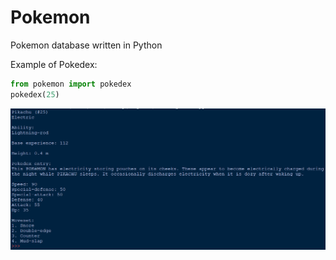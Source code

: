 # Pokemon
Pokemon database written in Python

Example of Pokedex:

```python
from pokemon import pokedex
pokedex(25)
```

![alt text](https://github.com/ddmin/pokemon/blob/master/pokedex_screengrab.png)
